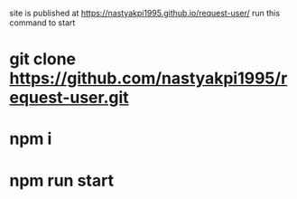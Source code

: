 site is published at
 https://nastyakpi1995.github.io/request-user/
run this command to start
# git clone https://github.com/nastyakpi1995/request-user.git
# npm i
# npm run start
